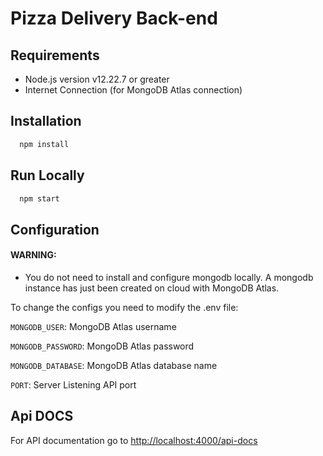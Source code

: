 # Pizza Delivery Back-end

## Requirements

- Node.js version v12.22.7 or greater
- Internet Connection (for MongoDB Atlas connection)

## Installation

```bash
  npm install
```

## Run Locally

```bash
  npm start
```

## Configuration

#### WARNING:

- You do not need to install and configure mongodb locally. A mongodb instance has just been created on cloud with MongoDB Atlas.

To change the configs you need to modify the .env file:

`MONGODB_USER`: MongoDB Atlas username

`MONGODB_PASSWORD`: MongoDB Atlas password

`MONGODB_DATABASE`: MongoDB Atlas database name

`PORT`: Server Listening API port

## Api DOCS

For API documentation go to [http://localhost:4000/api-docs](http://localhost:4000/api-docs)
